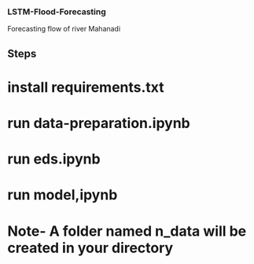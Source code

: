 ### LSTM-Flood-Forecasting
Forecasting flow of river Mahanadi

## Steps
# install requirements.txt
# run data-preparation.ipynb
# run eds.ipynb
# run model,ipynb

# Note- A folder named n_data will be created in your directory
